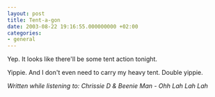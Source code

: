 ```yaml
---
layout: post
title: Tent-a-gon
date: 2003-08-22 19:16:55.000000000 +02:00
categories:
- general
---
```

Yep. It looks like there'll be some tent action tonight.

Yippie. And I don't even need to carry my heavy tent. Double yippie.

<em>Written while listening to: Chrissie D & Beenie Man - Ohh Lah Lah Lah</em>
